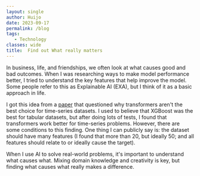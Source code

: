```yaml
---
layout: single
author: Huijo
date: 2023-09-17
permalink: /blog
tags:
   - Technology
classes: wide
title:  Find out What really matters
---
```


In business, life, and friendships, we often look at what causes good and bad outcomes. When I was researching ways to make model performance better, I tried to understand the key features that help improve the model. Some people refer to this as Explainable AI (EXA), but I think of it as a basic approach in life.

I got this idea from a [paper](https://ojs.aaai.org/index.php/AAAI/article/view/26317) that questioned why transformers aren't the best choice for time-series datasets. I used to believe that XGBoost was the best for tabular datasets, but after doing lots of tests, I found that transformers work better for time-series problems. However, there are some conditions to this finding. One thing I can publicly say is: the dataset should have many features (I found that more than 20, but ideally 50; and all features should relate to or ideally cause the target).

When I use AI to solve real-world problems, it's important to understand what causes what. Mixing domain knowledge and creativity is key, but finding what causes what really makes a difference.